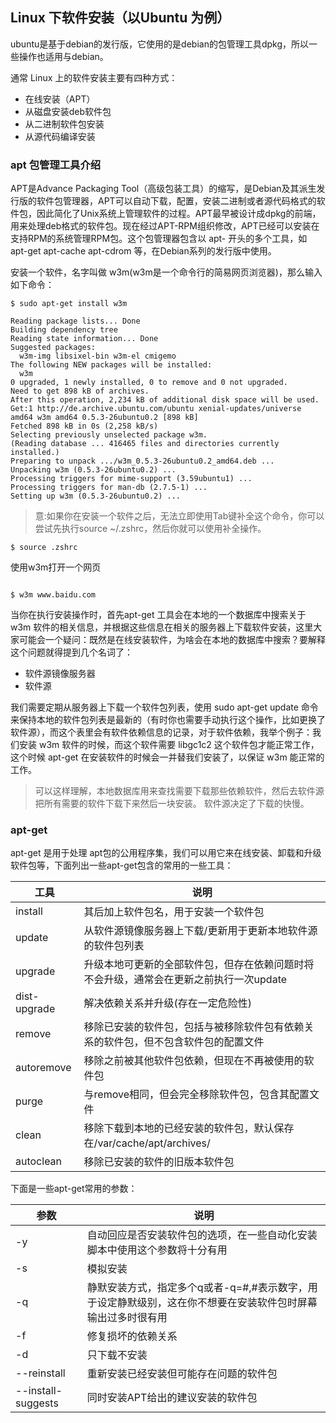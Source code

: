 ## Linux 下软件安装（以Ubuntu 为例）
ubuntu是基于debian的发行版，它使用的是debian的包管理工具dpkg，所以一些操作也适用与debian。

通常 Linux 上的软件安装主要有四种方式：
- 在线安装（APT）
- 从磁盘安装deb软件包 
- 从二进制软件包安装
- 从源代码编译安装

### apt 包管理工具介绍 

APT是Advance Packaging Tool（高级包装工具）的缩写，是Debian及其派生发行版的软件包管理器，APT可以自动下载，配置，安装二进制或者源代码格式的软件包，因此简化了Unix系统上管理软件的过程。APT最早被设计成dpkg的前端，用来处理deb格式的软件包。现在经过APT-RPM组织修改，APT已经可以安装在支持RPM的系统管理RPM包。这个包管理器包含以 apt- 开头的多个工具，如 apt-get apt-cache apt-cdrom 等，在Debian系列的发行版中使用。


安装一个软件，名字叫做 w3m(w3m是一个命令行的简易网页浏览器)，那么输入如下命令：
```shell
$ sudo apt-get install w3m

Reading package lists... Done
Building dependency tree       
Reading state information... Done
Suggested packages:
  w3m-img libsixel-bin w3m-el cmigemo
The following NEW packages will be installed:
  w3m
0 upgraded, 1 newly installed, 0 to remove and 0 not upgraded.
Need to get 898 kB of archives.
After this operation, 2,234 kB of additional disk space will be used.
Get:1 http://de.archive.ubuntu.com/ubuntu xenial-updates/universe amd64 w3m amd64 0.5.3-26ubuntu0.2 [898 kB]
Fetched 898 kB in 0s (2,258 kB/s)
Selecting previously unselected package w3m.
(Reading database ... 416465 files and directories currently installed.)
Preparing to unpack .../w3m_0.5.3-26ubuntu0.2_amd64.deb ...
Unpacking w3m (0.5.3-26ubuntu0.2) ...
Processing triggers for mime-support (3.59ubuntu1) ...
Processing triggers for man-db (2.7.5-1) ...
Setting up w3m (0.5.3-26ubuntu0.2) ...
```
> 意:如果你在安装一个软件之后，无法立即使用Tab键补全这个命令，你可以尝试先执行source ~/.zshrc，然后你就可以使用补全操作。
```shell
$ source .zshrc
```

使用w3m打开一个网页
```shell

$ w3m www.baidu.com
```

当你在执行安装操作时，首先apt-get 工具会在本地的一个数据库中搜索关于 w3m 软件的相关信息，并根据这些信息在相关的服务器上下载软件安装，这里大家可能会一个疑问：既然是在线安装软件，为啥会在本地的数据库中搜索？要解释这个问题就得提到几个名词了：
- 软件源镜像服务器
- 软件源

我们需要定期从服务器上下载一个软件包列表，使用 sudo apt-get update 命令来保持本地的软件包列表是最新的（有时你也需要手动执行这个操作，比如更换了软件源），而这个表里会有软件依赖信息的记录，对于软件依赖，我举个例子：我们安装 w3m 软件的时候，而这个软件需要 libgc1c2 这个软件包才能正常工作，这个时候 apt-get 在安装软件的时候会一并替我们安装了，以保证 w3m 能正常的工作。

> 可以这样理解，本地数据库用来查找需要下载那些依赖软件，然后去软件源把所有需要的软件下载下来然后一块安装。 软件源决定了下载的快慢。


### apt-get 
apt-get 是用于处理 apt包的公用程序集，我们可以用它来在线安装、卸载和升级软件包等，下面列出一些apt-get包含的常用的一些工具：

| 工具         | 说明                                                                                   |
|--------------|----------------------------------------------------------------------------------------|
| install      | 其后加上软件包名，用于安装一个软件包                                                   |
| update       | 从软件源镜像服务器上下载/更新用于更新本地软件源的软件包列表                            |
| upgrade      | 升级本地可更新的全部软件包，但存在依赖问题时将不会升级，通常会在更新之前执行一次update |
| dist-upgrade | 解决依赖关系并升级(存在一定危险性)                                                     |
| remove       | 移除已安装的软件包，包括与被移除软件包有依赖关系的软件包，但不包含软件包的配置文件     |
| autoremove   | 移除之前被其他软件包依赖，但现在不再被使用的软件包                                     |
| purge        | 与remove相同，但会完全移除软件包，包含其配置文件                                       |
| clean        | 移除下载到本地的已经安装的软件包，默认保存在/var/cache/apt/archives/                   |
| autoclean    | 移除已安装的软件的旧版本软件包                                                         |

下面是一些apt-get常用的参数：

| 参数               | 说明                                                                                                        |
|--------------------|-------------------------------------------------------------------------------------------------------------|
| -y                 | 自动回应是否安装软件包的选项，在一些自动化安装脚本中使用这个参数将十分有用                                  |
| -s                 | 模拟安装                                                                                                    |
| -q                 | 静默安装方式，指定多个q或者-q=#,#表示数字，用于设定静默级别，这在你不想要在安装软件包时屏幕输出过多时很有用 |
| -f                 | 修复损坏的依赖关系                                                                                          |
| -d                 | 只下载不安装                                                                                                |
| --reinstall        | 重新安装已经安装但可能存在问题的软件包                                                                      |
| --install-suggests | 同时安装APT给出的建议安装的软件包                                                                           |





